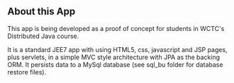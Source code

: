 About this App
------------------------------------
This app is being developed as a proof of concept for students in WCTC's 
Distributed Java course.

It is a standard JEE7 app with using HTML5, css, javascript and JSP pages, 
plus servlets, in a simple MVC style architecture with JPA as the backing 
ORM. It persists data to a MySql database (see sql_bu folder for database restore 
files). 